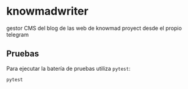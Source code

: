 # knowmadwriter

gestor CMS del blog de las web de knowmad proyect desde el propio telegram

## Pruebas

Para ejecutar la batería de pruebas utiliza `pytest`:

```bash
pytest
```
